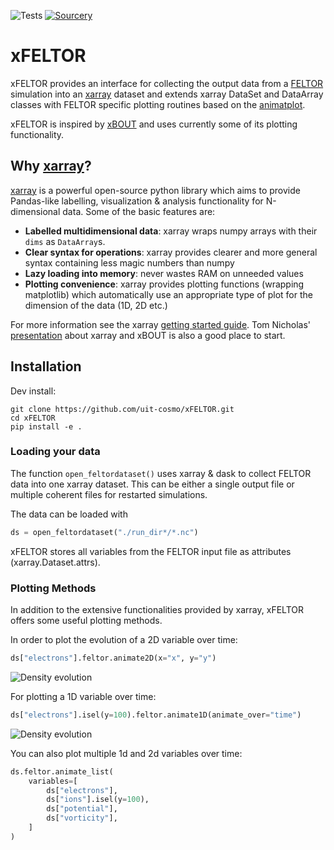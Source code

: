 ![Tests](https://github.com/uit-cosmo/xFELTOR/actions/workflows/workflow.yml/badge.svg)
[![Sourcery](https://img.shields.io/badge/Sourcery-enabled-brightgreen)](https://sourcery.ai)
# xFELTOR
xFELTOR provides an interface for collecting the output data from a
[FELTOR](https://github.com/feltor-dev/feltor) simulation into an
[xarray](https://xarray.pydata.org/en/stable/index.html)
dataset and extends xarray DataSet and DataArray classes with FELTOR specific plotting routines based on the [animatplot](https://animatplot.readthedocs.io/en/stable/).

xFELTOR is inspired by [xBOUT](https://github.com/boutproject/xBOUT) and uses currently some of its plotting functionality.

## Why [xarray](https://xarray.pydata.org/en/stable/index.html)?

[xarray](https://xarray.pydata.org/en/stable/index.html) is a powerful open-source python library which aims to provide Pandas-like labelling, visualization & analysis functionality for N-dimensional data. Some of the basic features are:
* **Labelled multidimensional data**: xarray wraps numpy arrays with their `dims` as `DataArray`s.
* **Clear syntax for operations**: xarray provides clearer and more general syntax containing less magic numbers than numpy 
* **Lazy loading into memory**: never wastes RAM on unneeded values
* **Plotting convenience**: xarray provides plotting functions (wrapping matplotlib) which automatically use an appropriate type of plot for the dimension of the data (1D, 2D etc.)

For more information see the xarray [getting started guide](http://xarray.pydata.org/en/stable/getting-started-guide/why-xarray.html). Tom Nicholas' [presentation](https://github.com/TomNicholas/xBOUT--BOUT-workshop2019) about xarray and xBOUT is also a good place to start. 
## Installation

Dev install:
```
git clone https://github.com/uit-cosmo/xFELTOR.git
cd xFELTOR
pip install -e .
```


### Loading your data

The function `open_feltordataset()` uses xarray & dask to collect FELTOR
data into one xarray dataset. This can be either a single output file or multiple coherent files for restarted simulations.

The data can be loaded with

```python
ds = open_feltordataset("./run_dir*/*.nc")
```
xFELTOR stores all variables from the FELTOR input file as attributes (xarray.Dataset.attrs).
### Plotting Methods

In addition to the extensive functionalities provided by xarray, xFELTOR offers some useful plotting methods. 

In order to plot the evolution of a 2D variable over time:
```python
ds["electrons"].feltor.animate2D(x="x", y="y")
```
![Density evolution](readme_gifs/2d_blob.gif ) 

For plotting a 1D variable over time:
```python
ds["electrons"].isel(y=100).feltor.animate1D(animate_over="time")
```
![Density evolution](readme_gifs/1d_blob.gif ) 

You can also plot multiple 1d and 2d variables over time:
```python
ds.feltor.animate_list(
    variables=[
        ds["electrons"],
        ds["ions"].isel(y=100),
        ds["potential"],
        ds["vorticity"],
    ]
)
```
